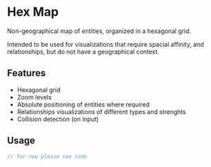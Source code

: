 # Hex Map
Non-geographical map of entities, organized in a hexagonal grid.

Intended to be used for visualizations that require spacial affinity, 
and relationships, but do not have a geographical context.

## Features
- Hexagonal grid
- Zoom levels
- Absolute positioning of entities where required
- Relationships visualizations of different types and strenghts
- Collision detection (on input)

## Usage
```javascript
// for now please see code